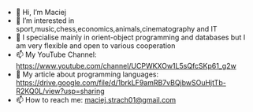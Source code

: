 - 👋 Hi, I’m Maciej
- 👀 I’m interested in sport,music,chess,economics,animals,cinematography and IT
- 💞️ I specialise mainly in orient-object programming and databases but I am very flexible and open to various cooperation
- 📫 My YouTube Channel: https://www.youtube.com/channel/UCPWKXOw1L5sQfcSKp61_g2w
- 👀 My article about programming languages: https://drive.google.com/file/d/1brkLF9amRB7vBQjbwSOuHjtTb-R2KQ0L/view?usp=sharing
- 📫 How to reach me: maciej.strach01@gmail.com

<!---
maciekstrach01/maciekstrach01 is a ✨ special ✨ repository because its `README.md` (this file) appears on your GitHub profile.
You can click the Preview link to take a look at your changes.
--->
